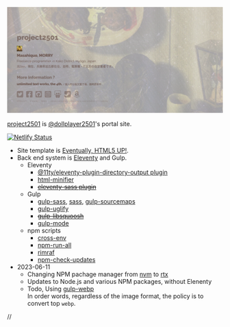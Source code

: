 <img src="./screenshot.png" width="600">

[project2501](https://project2501.netlify.app) is [@dollplayer2501](https://github.com/dollplayer2501)'s portal site.

[![Netlify Status](https://api.netlify.com/api/v1/badges/e2de09f6-ec8b-4651-9e19-8ee7835cd8d2/deploy-status)](https://app.netlify.com/sites/incandescent-marshmallow-75dd0d/deploys)

- Site template is [Eventually, HTML5 UP!](https://html5up.net/eventually).
- Back end system is [Eleventy](https://www.11ty.dev/) and Gulp.
    - Eleventy
        - [@11ty/eleventy-plugin-directory-output plugin](https://www.npmjs.com/package/@11ty/eleventy-plugin-directory-output)
        - [html-minifier](https://www.npmjs.com/package/html-minifier)
        - ~~[eleventy-sass plugin](https://www.npmjs.com/package/eleventy-sass)~~
    - Gulp
        - [gulp-sass](https://www.npmjs.com/package/gulp-sass), [sass](https://www.npmjs.com/package/sass), [gulp-sourcemaps](https://www.npmjs.com/package/gulp-sourcemaps)
        - [gulp-uglify](https://www.npmjs.com/package/gulp-uglify)
        - ~~[gulp-libsquoosh](https://www.npmjs.com/package/gulp-libsquoosh)~~
        - [gulp-mode](https://www.npmjs.com/package/gulp-mode)
    - npm scripts
        - [cross-env](https://www.npmjs.com/package/cross-env)
        - [npm-run-all](https://www.npmjs.com/package/npm-run-all)
        - [rimraf](https://www.npmjs.com/package/rimraf)
        - [npm-check-updates](https://www.npmjs.com/package/npm-check-updates)
- 2023-06-11
    - Changing NPM pachage manager from [nvm](https://github.com/nvm-sh/nvm) to [rtx](https://github.com/jdxcode/rtx)
    - Updates to Node.js and various NPM packages, without Elenenty
    - Todo, Using [gulp-webp](https://www.npmjs.com/package/gulp-webp)  
        In order words, regardless of the image format, the policy is to convert top `webp`.

//